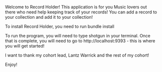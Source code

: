 Welcome to Record Holder! This application is for you Music lovers out there who need help keeping track of your records! You can add a record to your collection and add it to your collection! 

To install Record Holder, you need to run bundle install 

To run the program, you will need to type shotgun in your terminal. Once that is complete, you will need to go to http://localhost:9393 - this is where you will get started! 

I want to thank my cohort lead, Lantz Warrick and the rest of my cohort! 

Enjoy! 
